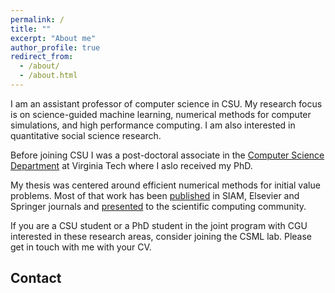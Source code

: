 ```yaml
---
permalink: /
title: ""
excerpt: "About me"
author_profile: true
redirect_from: 
  - /about/
  - /about.html
---
```


I am an assistant professor of computer science in CSU. My research focus is on science-guided machine learning, numerical methods for computer simulations, and high performance computing. I am also interested in quantitative social science research.

Before joining CSU I was a post-doctoral associate in the [Computer Science Department](https://cs.vt.edu) at Virginia Tech where I aslo received my PhD. 

My thesis was centered around efficient numerical methods for initial value problems. Most of that work has been [published](/publications) in SIAM, Elsevier and Springer journals and [presented](/talks) to the scientific computing community. 

If you are a CSU student or a PhD student in the joint program with CGU interested in these research areas, consider joining the CSML lab. Please get in touch with me with your CV. 


## Contact 

